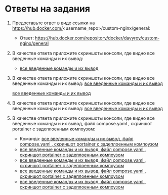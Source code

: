 # Ответы на задания

1. Предоставьте ответ в виде ссылки на https://hub.docker.com/<username_repo>/custom-nginx/general:
   - Ответ: https://hub.docker.com/repository/docker/davyroy/custom-nginx/general

2. В качестве ответа приложите скриншоты консоли, где видно все введенные команды и их вывод:
   - [все введенные команды и их вывод](https://github.com/DavyRoy/devops-netology/blob/main/Снимок%20экрана%20от%202024-07-17%2017-04-05.png)

3. В качестве ответа приложите скриншоты консоли, где видно все введенные команды и их вывод:
   [все введенные команды и их вывод](https://github.com/DavyRoy/devops-netology/blob/main/Снимок%20экрана%20от%202024-07-17%2017-09-04.png)

   [все введенные команды и их вывод](https://github.com/DavyRoy/devops-netology/blob/main/Снимок%20экрана%20от%202024-07-17%2017-11-15.png)
   

5. В качестве ответа приложите скриншоты консоли, где видно все введенные команды и их вывод:
    [все введенные команды и их вывод](https://github.com/DavyRoy/devops-netology/blob/main/Снимок%20экрана%20от%202024-07-17%2017-15-33.png)

6. В качестве ответа приложите скриншоты консоли, где видно все введенные команды и их вывод, файл compose.yaml , скриншот portainer c задеплоенным компоузом:
   - Команда: [все введенные команды и их вывод, файл compose.yaml , скриншот portainer c задеплоенным компоузом](https://github.com/DavyRoy/devops-netology/blob/main/Снимок%20экрана%20от%202024-07-17%2017-12-44.png )
   - [все введенные команды и их вывод, файл compose.yaml , скриншот portainer c задеплоенным компоузом](https://github.com/DavyRoy/devops-netology/blob/main/Снимок%20экрана%20от%202024-07-17%2017-13-41.png)
   - [все введенные команды и их вывод, файл compose.yaml , скриншот portainer c задеплоенным компоузом](https://github.com/DavyRoy/devops-netology/blob/main/Снимок%20экрана%20от%202024-07-17%2017-13-51.png)
   - [все введенные команды и их вывод, файл compose.yaml , скриншот portainer c задеплоенным компоузом](https://github.com/DavyRoy/devops-netology/blob/main/Снимок%20экрана%20от%202024-07-17%2017-14-16.png)
   - [все введенные команды и их вывод, файл compose.yaml , скриншот portainer c задеплоенным компоузом](https://github.com/DavyRoy/devops-netology/blob/main/Снимок%20экрана%20от%202024-07-17%2017-15-33.png)

